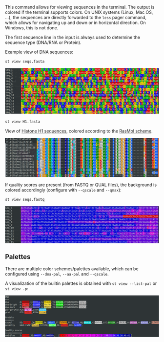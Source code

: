 This command allows for viewing sequences in the terminal. The output
is colored if the terminal supports colors. On UNIX systems (Linux, Mac OS, ...),
the sequences are directly forwarded to the `less` pager command, which allows for
navigating up and down or in horizontal direction. On Windows, this is not done.

The first sequence line in the input is always used to determine the
sequence type (DNA/RNA or Protein).


Example view of DNA sequences:

```bash
st view seqs.fasta
```

![DNA sequence](img/base_view.png)


```bash
st view H1.fasta
```

View of [Histone H1 sequences](https://www.ncbi.nlm.nih.gov/research/histonedb/type/H1/#msa_div_browse),
colored according to the [RasMol scheme](http://www.openrasmol.org/doc/#aminocolours).

![Histone H1](img/h1.png)

If quality scores are present (from FASTQ or QUAL files), the background is colored
accordingly (configure with `--qscale` and `--qmax`):

```bash
st view seqs.fastq
```

![Sequence quality](img/qual_view.png)


## Palettes

There are multiple color schemes/palettes available, which can be configured
using `--dna-pal`, `--aa-pal` and `--qscale`.

A visualization of the builtin palettes is obtained with `st view --list-pal`
or `st view -p`:

![Palettes](img/palettes.png)

